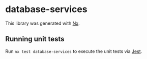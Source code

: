 # database-services

This library was generated with [Nx](https://nx.dev).

## Running unit tests

Run `nx test database-services` to execute the unit tests via [Jest](https://jestjs.io).
